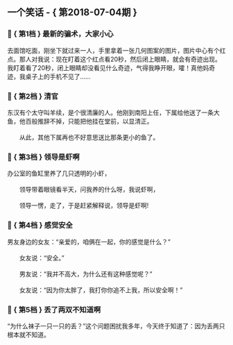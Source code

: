 ## 一个笑话 - { 第2018-07-04期 }
</hr>

### :jack_o_lantern: { 第1档 } 最新的骗术，大家小心
去面馆吃面，刚坐下就过来一人，手里拿着一张几何图案的图片，图片中心有个红点。那人对我说：现在盯着这个红点看20秒，然后闭上眼睛，就会有奇迹出现。我盯着看了20秒，闭上眼睛却没看见什么奇迹，气得我睁开眼，嚯！真他妈奇迹，我桌子上的手机不见了……


### :jack_o_lantern: { 第2档 } 清官
东汉有个太守叫羊续，是个很清廉的人。他刚到南阳上任，下属给他送了一条大鱼，他百般推辞不掉，只能把他挂在堂前，以显清正。<br/><br/>　　从此，其他下属再也不好意思送比那条更小的鱼了。


### :jack_o_lantern: { 第3档 } 领导是虾啊
办公室的鱼缸里养了几只透明的小虾，<br/><br/>　　领导带着眼镜看半天，问我养的什么呀，我说虾啊，<br/><br/>　　领导一愣，走了，于是赶紧解释说，领导是虾啊!


### :jack_o_lantern: { 第4档 } 感觉安全
男友身边的女友：“亲爱的，咱俩在一起，你的感觉是什么？”<br/><br/>　　女友说：“安全。”<br/><br/>　　男友说：“我并不高大，为什么还有这种感觉呢？”<br/><br/>　　女友说：“因为你太胖了，我打你你追不上我，所以安全啊！”


### :jack_o_lantern: { 第5档 } 丢了两双不知道啊
“为什么袜子一只一只的丢？”这个问题困扰我多年，今天终于知道了：因为丢两只根本就不知道。

